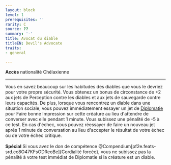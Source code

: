```yaml
---
layout: block
level: 1
prerequisites: ''
rarity: C
source: ??
summary: '-'
title: Avocat du diable
titleEN: Devil's Advocate
traits:
- general

---
```


<p><span id="ctl00_MainContent_DetailedOutput"><strong>Accès</strong> nationalité Chélaxienne<br></span></p>
<hr>
<p>Vous en savez beaucoup sur les habitudes des diables que vous le devriez pour votre propre sécurité. Vous obtenez un bonus de circonstance de +2 aux jets de Perception contre les diables et aux jets de sauvegarde contre leurs capacités. De plus, lorsque vous rencontrez un diable dans une situation sociale, vous pouvez immédiatement essayer un jet de <a href="https://2e.aonprd.com/Skills.aspx?ID=6">Diplomatie</a> pour Faire bonne Impression sur cette créature au lieu d'attendre de converser avec elle pendant 1 minute. Vous subissez une pénalité de -5 à ce test. En cas d'échec, vous pouvez réessayer de faire un nouveau jet après 1 minute de conversation au lieu d'accepter le résultat de votre échec ou de votre échec critique.<br><br><strong>Spécial</strong> Si vous avez le don de compétence @Compendium[pf2e.feats-srd.cc8O47KFsODReoBe]{Cordialité forcée}, vous ne subissez pas la pénalité à votre test immédiat de Diplomatie si la créature est un diable.&nbsp;</p>